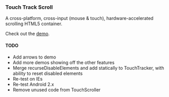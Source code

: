 ### Touch Track Scroll
A cross-platform, cross-input (mouse & touch), hardware-accelerated scrolling HTML5 container.

Check out the [demo](http://cacheflowe.github.io/touch-track-scroll/).
#### TODO
* Add arrows to demo
* Add more demos showing off the other features
* Merge recurseDisableElements and add statically to TouchTracker, with ability to reset disabled elements
* Re-test on IEs
* Re-test Android 2.x
* Remove unused code from TouchScroller